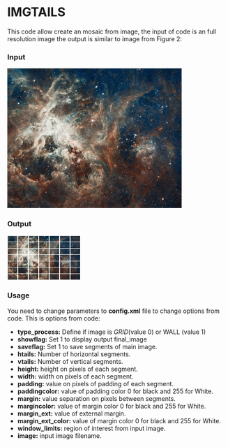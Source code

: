 # IMGTAILS

This code allow create an mosaic from image,
the input of code is an full resolution image
the output is similar to image from Figure 2:

### Input

![input](media/image.jpg)


### Output

![output](media/final_image.jpg)

### Usage

You need to change parameters to __config.xml__
file to change options from code. This is options
from code:

- __type_process:__ Define if image is *GRID*(value 0) or WALL (value 1)
- __showflag:__ Set 1 to display output final_image
- __saveflag:__ Set 1 to save segments of main image.
- __htails:__ Number of horizontal segments.
- __vtails:__ Number of vertical segments.
- __height:__ height on pixels of each segment.
- __width:__ width on pixels of each segment.
- __padding:__ value on pixels of padding of each segment.
- __paddingcolor:__ value of padding color 0 for black and 255 for White.
- __margin:__ value separation on pixels between segments.
- __margincolor:__ value of margin color 0 for black and 255 for White.
- __margin_ext:__ value of external margin.
- __margin_ext_color:__ value of margin color 0 for black and 255 for White.
- __window_limits:__ region of interest from input image.
- __image:__ input image filename.

